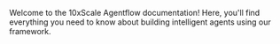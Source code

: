 Welcome to the 10xScale Agentflow documentation! Here, you'll find everything you need to know about building intelligent agents using our framework.
